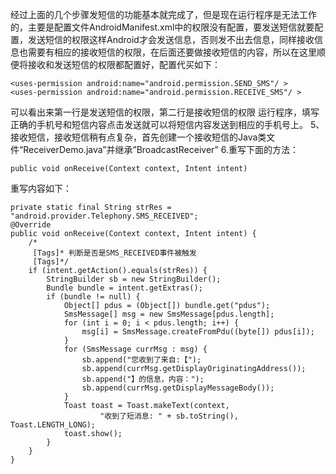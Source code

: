 经过上面的几个步骤发短信的功能基本就完成了，但是现在运行程序是无法工作的，主要是配置文件AndroidManifest.xml中的权限没有配置，要发送短信就要配置，发送短信的权限这样Android才会发送信息，否则发不出去信息，同样接收信息也需要有相应的接收短信的权限，在后面还要做接收短信的内容，所以在这里顺便将接收和发送短信的权限都配置好，配置代买如下：
```  
<uses-permission android:name="android.permission.SEND_SMS"/ >
<uses-permission android:name="android.permission.RECEIVE_SMS"/ >
```
可以看出来第一行是发送短信的权限，第二行是接收短信的权限
运行程序，填写正确的手机号和短信内容点击发送就可以将短信内容发送到相应的手机号上。
5、接收短信，接收短信稍有点复杂，首先创建一个接收短信的Java类文件“ReceiverDemo.java”并继承”BroadcastReceiver”
6.重写下面的方法：
```  
public void onReceive(Context context, Intent intent)
```
重写内容如下：
```  
private static final String strRes = "android.provider.Telephony.SMS_RECEIVED";
@Override
public void onReceive(Context context, Intent intent) {
	/*
	 [Tags]* 判断是否是SMS_RECEIVED事件被触发
	 [Tags]*/
	if (intent.getAction().equals(strRes)) {
		StringBuilder sb = new StringBuilder();
		Bundle bundle = intent.getExtras();
		if (bundle != null) {
			Object[] pdus = (Object[]) bundle.get("pdus");
			SmsMessage[] msg = new SmsMessage[pdus.length];
			for (int i = 0; i < pdus.length; i++) {
				msg[i] = SmsMessage.createFromPdu((byte[]) pdus[i]);
			}
			for (SmsMessage currMsg : msg) {
				sb.append("您收到了来自:【");
				sb.append(currMsg.getDisplayOriginatingAddress());
				sb.append("】的信息，内容：");
				sb.append(currMsg.getDisplayMessageBody());
			}
			Toast toast = Toast.makeText(context,
					"收到了短消息: " + sb.toString(), Toast.LENGTH_LONG);
			toast.show();
		}
	}
}
```
